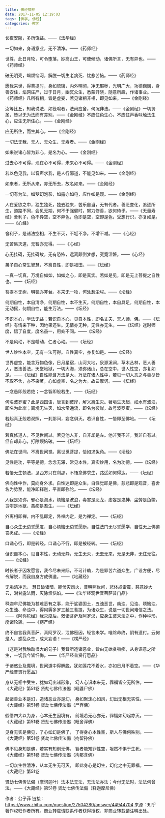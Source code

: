 ```yaml
---
title: 佛经摘抄
date: 2017-11-05 12:19:03
tags: [佛学, 佛经]
categories: 佛学
---
```


长夜安隐，多所饶益。——《法华经》

一切如来，身语意业，无不清净。——《药师经》

世尊，此日月轮，可令堕落，妙高山王，可使倾动，诸佛所言，无有异也。——《药师经》

破无明壳，竭烦恼河，解脱一切生老病死、忧悲苦恼。——《药师经》

愿我来世，得菩提时，身如琉璃，内外明彻，净无瑕秽，光明广大，功德巍巍，身善安住，焰网庄严，过于日月，幽冥众生，悉蒙开晓，随意所趣，作诸事业。——《药师经》凡所有相，皆是虚妄，若见诸相非相，即见如来。——《金刚经》

汝等比丘，知我说法，如筏喻者，法尚应舍，何况非法。——《金刚经》一切贤圣，皆以无为法而有差别。——《金刚经》不应住色生心，不应住声香味触法生心，应生无所住心。——《金刚经》

应无所住，而生其心。——《金刚经》

一切法无我、无人、无众生、无寿者。——《金刚经》

如来说诸心皆为非心，是名为心。——《金刚经》

过去心不可得，现在心不可得，未来心不可得。——《金刚经》

若以色见我，以音声求我，是人行邪道，不能见如来。——《金刚经》

如来者，无所从来，亦无所去，故名如来。——《金刚经》

一切有为法，如梦幻泡影，如露亦如电，应作如是观。——《金刚经》

人在爱欲之中，独生独死，独去独来，苦乐自当，无有代者。善恶变化，追逐所生，道路不同，会见无期，何不于强健时，努力修善，欲何待乎。——《无量寿经》舍利子，色不异空，空不异色，色即是空，空即是色，受想行识，亦复如是。——《心经》

舍利子，是诸法空相，不生不灭，不垢不净，不增不减。——《心经》

无苦集灭道，无智亦无得。——《心经》

心无挂碍，无挂碍故，无有恐怖，远离颠倒梦想，究竟涅磐。——《心经》

弟子自心常生智慧，不离自性，即是福田。——《坛经》

一真一切真，万境自如如，如如之心，即是真实。若如是见，即是无上菩提之自性也。——《坛经》

菩提本无树，明镜亦非台。本来无一物，何处惹尘埃。——《坛经》

何期自性，本自清净，何期自性，本不生灭，何期自性，本自具足，何期自性，本无动摇，何期自性，能生万法。——《坛经》

不识本心，学法无益；若识自本心，见自本性，即名丈夫、天人师、佛。——《坛经》有情来下种，因地果还生。无情亦无种，无性亦无生。——《坛经》迷时师度，悟了自度，度名虽一，用处不同。——《坛经》

不是风动，不是幡动，仁者心动。——《坛经》

世人妙性本空，无有一法可得。自性真空，亦复如是。——《坛经》

世界虚空，能含万物色像，日月星宿，山河大地，泉源溪涧，草木丛林，恶人善人，恶法善法，天堂地狱，一切大海，须弥诸山，总在空中，世人性空，亦复如是。——《坛经》自性能含万法是大，万法在诸人性中，若见一切人恶之与善尽皆不取不舍，亦不染著，心如虚空，名之为大。故曰摩诃。——《坛经》

一念愚即般若绝；一念智即般若生。——《坛经》

何名波罗蜜？此是西国语，唐言到彼岸，解义离生灭。著境生灭起，如水有波浪，即名为此岸；离境无生灭，如水常通流，即名为彼岸，故号波罗蜜。——《坛经》

若起真正般若观照，一刹那间，妄念俱灭。若识自性，一悟即至佛地。——《坛经》

若真修道人，不见世间过。若见他人非，自非却是左。他非我不非，我非自有过。但自却非心，打除烦恼破。——《坛经》

佛法在世间，不离世间觉。离世觅菩提，恰如求兔角。——《坛经》

见性是功，平等是德，念念无滞，常见本性，真实妙用，名为功德。——《坛经》

若悟无生顿法，见西方只在刹那，不悟念佛求生，路遥如何得达。——《坛经》

佛向性中作，莫向身外求。自性迷即是众生，自性觉即是佛，慈悲即是观音，喜舍名为势至，能净即释迦，平直即弥陀。——《坛经》

人我是须弥，邪心是海水，烦恼是波浪，毒害是恶龙，虚妄是鬼神，尘劳是鱼鳖，贪嗔是地狱，愚痴是畜生。——《坛经》

外离相即禅，内不乱即定，外禅内定，是为禅定。——《坛经》

自心众生无边誓愿度，自心烦恼无边誓愿断，自性法门无尽誓愿学，自性无上佛道誓愿成。——《坛经》

口诵心行，即是转经。口诵心不行，即是被经转。——《坛经》

但识自本心，见自本性，无动无静，无生无灭，无去无来，无是无非，无住无往。——《坛经》

时长者子因发愿言，我今尽未来际，不可计劫，为是罪苦六道众生，广设方便，尽令解脱，而我自身方成佛道。——《地藏经》

无垢清净光， 慧日破诸暗，能伏灾风火，普明照世间，悲体戒雷震，慈意妙大云，澍甘露法雨，灭除烦恼焰。——《法华经观世音菩萨普门品》

释迦牟尼佛能为甚难悉有之事，能于娑婆国土，五浊恶世，劫浊、见浊、烦恼浊、众生浊、命浊中，得阿耨多罗三藐三菩提，为诸众生，说是一切世间难信之法。——《阿弥陀经》我灭度后，敕诸菩萨及阿罗汉，应身生彼末法之中，作种种形，度诸轮转。——《楞严经》

终不自言我真菩萨、真阿罗汉，泄佛密因，轻言未学。唯除命终，阴有遗付。云何是人，惑乱众生，成大妄语！——《楞严经》

（这是对我触动很大的句子）我昔所造诸恶业，皆由无始贪嗔痴，从身语意之所生，一切我今皆忏悔。——《华严经普贤行愿品》

于诸惑业及魔境，世间道中得解脱，犹如莲花不着水，亦如日月不着空。——《华严经普贤行愿品》

身从无相中受生，犹如幻出诸形象， 幻人心识本来无，罪福皆空无所住。——《大藏经》第51卷 贤劫七佛传法偈（毗婆尸佛）

起诸善业本是幻，造诸恶业亦是幻， 身如聚沫心如风，幻出无根无实性。——《大藏经》第51卷 贤劫七佛传法偈（尸弃佛）

假借四大以为身，心本无生因境有， 前境若无心亦无，罪福如幻起亦灭。——《大藏经》第51卷 贤劫七佛传法偈（毗舍浮佛）

见身无实是佛见，了心如幻是佛了， 了得身心本性空，斯人与佛何殊别。——《大藏经》第51卷 贤劫七佛传法偈（拘留孙佛）

佛不见身知是佛，若实有知别无佛， 智者能知罪性空，坦然不惧于生死。——《大藏经》第51卷 贤劫七佛传法偈（拘那含佛）

一切众生性清净，从本无生无可灭， 即此身心是幻生，幻化之中无罪福。——《大藏经》第51卷 

贤劫七佛传法偈（摩诃迦叶）法本法无法，无法法亦法；今付无法时，法法何曾法。——《大藏经》第51卷 贤劫七佛传法偈（释迦摩尼佛）

作者：公子菲
链接：https://www.zhihu.com/question/27504280/answer/44944704
来源：知乎
著作权归作者所有。商业转载请联系作者获得授权，非商业转载请注明出处。